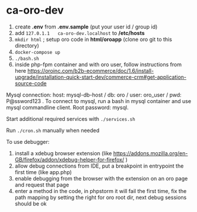 # ca-oro-dev

1. create **.env** from **.env.sample** (put your user id / group id)
1. add `127.0.1.1	ca-oro-dev.localhost` to **/etc/hosts**
1. `mkdir html` ; setup oro code in **html/oroapp** (clone oro git to this directory)
1. `docker-compose up`
1. `./bash.sh`
1. inside php-fpm container and with oro user, follow instructions from here https://oroinc.com/b2b-ecommerce/doc/1.6/install-upgrade/installation-quick-start-dev/commerce-crm#get-application-source-code 

Mysql connection: host: mysql-db-host / db: oro / user: oro_user / pwd: P@ssword123 . To connect to mysql, run a bash in mysql container and use mysql commandline client. Root password: mysql.

Start additional required services with `./services.sh`

Run `./cron.sh` manually when needed


To use debugger:
1. install a xdebug browser extension (like https://addons.mozilla.org/en-GB/firefox/addon/xdebug-helper-for-firefox/ )
1. allow debug connections from IDE, put a breakpoint in entrypoint the first time (like app.php)
1. enable debugging from the browser with the extension on an oro page and request that page
1. enter a method in the code, in phpstorm it will fail the first time, fix the path mapping by setting the right for oro root dir, next debug sessions should be ok
